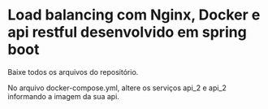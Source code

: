# Load balancing com Nginx, Docker e api restful desenvolvido em spring boot

Baixe todos os arquivos do repositório.

No arquivo docker-compose.yml, altere os serviços api_2 e api_2 informando a imagem da sua api.
